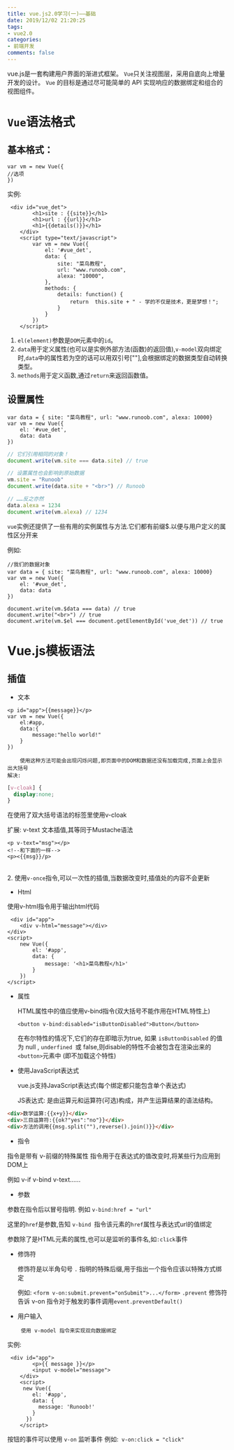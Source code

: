 ```yaml
---
title: vue.js2.0学习(一)——基础
date: 2019/12/02 21:20:25
tags:
- vue2.0
categories:
- 前端开发
comments: false
---
```




vue.js是一套构建用户界面的渐进式框架。
`Vue`只关注视图层，采用自底向上增量开发的设计。
`Vue` 的目标是通过尽可能简单的 API 实现响应的数据绑定和组合的视图组件。

<!-- more -->

# `Vue`语法格式
## 基本格式：
```vue
var vm = new Vue({
//选项
})
```

实例:

     <div id="vue_det">
    		<h1>site : {{site}}</h1>
    		<h1>url : {{url}}</h1>
    		<h1>{{details()}}</h1>
    	</div>
    	<script type="text/javascript">
    		var vm = new Vue({
    			el: '#vue_det',
    			data: {
    				site: "菜鸟教程",
    				url: "www.runoob.com",
    				alexa: "10000",
    			},
    			methods: {
    				details: function() {
    					return  this.site + " - 学的不仅是技术，更是梦想！";
    				}
    			}
    		})
    	</script>

1.	`el(element)`参数是`DOM`元素中的`id`。
2.	`data`用于定义属性(也可以是实例外部方法(函数)的返回值),`v-model`双向绑定时,`data`中的属性若为空的话可以用双引号[""],会根据绑定的数据类型自动转换类型。
3.	`methods`用于定义函数,通过`return`来返回函数值。

## 设置属性

    var data = { site: "菜鸟教程", url: "www.runoob.com", alexa: 10000}
    var vm = new Vue({
        el: '#vue_det',
        data: data
    })

```javascript
// 它们引用相同的对象！
document.write(vm.site === data.site) // true

// 设置属性也会影响到原始数据
vm.site = "Runoob"
document.write(data.site + "<br>") // Runoob

// ……反之亦然
data.alexa = 1234
document.write(vm.alexa) // 1234
```



`vue`实例还提供了一些有用的实例属性与方法.它们都有前缀$.以便与用户定义的属性区分开来

例如:

    //我们的数据对象
    var data = { site: "菜鸟教程", url: "www.runoob.com", alexa: 10000}
    var vm = new Vue({
        el: '#vue_det',
        data: data
    })
     
    document.write(vm.$data === data) // true
    document.write("<br>") // true
    document.write(vm.$el === document.getElementById('vue_det')) // true


# Vue.js模板语法
## 插值

 - 文本


```vue
<p id="app">{{message}}</p>
var vm = new Vue({
	el:#app,
	data:{
		message:"hello world!"
	}
})
```

   




 		使用这种方法可能会出现闪烁问题,即页面中的DOM和数据还没有加载完成,页面上会显示出大括号
	解决:

```css
[v-cloak] {
  display:none;
}
```

在使用了双大括号语法的标签里使用v-cloak



扩展: v-text
文本插值,其等同于Mustache语法


```
<p v-text="msg"></p>
<!--和下面的一样-->
<p><{{msg}}/p>
```


​	
 2.  使用` v-once `指令,可以一次性的插值,当数据改变时,插值处的内容不会更新


 - Html

使用v-html指令用于输出html代码

	 <div id="app">
	    <div v-html="message"></div>
	</div>
	<script>
	    new Vue({
	        el: '#app',
	        data: {
	        	message: '<h1>菜鸟教程</h1>'
	        }
	    })
	</script>


 - 属性

   HTML属性中的值应使用v-bind指令(双大括号不能作用在HTML特性上)

   `<button v-bind:disabled="isButtonDisabled">Button</button>`	

   在布尔特性的情况下,它们的存在即暗示为true,  如果 `isButtonDisabled` 的值为 null , 
   `underfined `或 false,则disable的特性不会被包含在渲染出来的`<button>`元素中
   (即不加载这个特性)

 - 使用JavaScript表达式

   vue.js支持JavaScript表达式(每个绑定都只能包含单个表达式)

   JS表达式: 是由运算元和运算符(可选)构成，并产生运算结果的语法结构。

```html
<div>数学运算:{{x+y}}</div>
<div>三目运算符:{{ok?"yes":"no"}}</div>
<div>方法的调用{{msg.split(""),reverse().join()}}</div>
```

 - 指令

指令是带有 v-前缀的特殊属性
	指令用于在表达式的值改变时,将某些行为应用到DOM上

例如 v-if v-bind  v-text......

 - 参数

参数在指令后以冒号指明.
	例如 `v-bind:href = "url"`

这里的`href`是参数,告知 `v-bind `指令该元素的`href`属性与表达式url的值绑定

参数除了是HTML元素的属性,也可以是监听的事件名,如`:click`事件



 - 修饰符

   修饰符是以半角句号 `.` 指明的特殊后缀,用于指出一个指令应该以特殊方式绑定

   例如: `<form v-on:submit.prevent="onSubmit">...</form>`
    		`.prevent` 修饰符告诉 v-on 指令对于触发的事件调用`event.preventDefault()`

 - 用户输入

		使用 v-model 指令来实现双向数据绑定

实例:	  

   

     <div id="app">
        	<p>{{ message }}</p>
        	<input v-model="message">
        </div>
        <script>
         new Vue({
         	el: '#app',
            data: {
              message: 'Runoob!'
            }
          })
        </script>

按钮的事件可以使用 `v-on` 监听事件     例如:` v-on:click = "click"`

